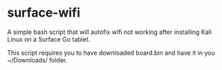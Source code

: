 # surface-wifi

A simple bash script that will autofix wifi not working after installing Kali Linux on a Surface Go tablet.

This script requires you to have downloaded board.bin and have it in you ~/Downloads/ folder.
